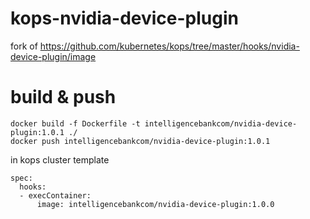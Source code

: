 # kops-nvidia-device-plugin

fork of https://github.com/kubernetes/kops/tree/master/hooks/nvidia-device-plugin/image

# build & push

```
docker build -f Dockerfile -t intelligencebankcom/nvidia-device-plugin:1.0.1 ./
docker push intelligencebankcom/nvidia-device-plugin:1.0.1
```

in kops cluster template

```
spec:
  hooks:
  - execContainer:
      image: intelligencebankcom/nvidia-device-plugin:1.0.0
```

